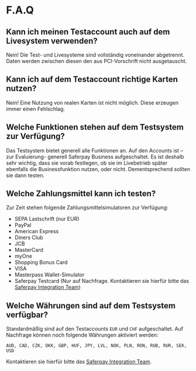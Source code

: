 # F.A.Q

## Kann ich meinen Testaccount auch auf dem Livesystem verwenden?

Nein! Die Test- und Livesysteme sind vollständig voneinander abgetrennt.  Daten werden zwischen diesen den aus PCI-Vorschrift nicht ausgetauscht.

## Kann ich auf dem Testaccount richtige Karten nutzen?

Nein! Eine Nutzung von realen Karten ist nicht möglich. Diese erzeugen immer einen Fehlschlag.

## Welche Funktionen stehen auf dem Testsystem zur Verfügung?

Das Testsystem bietet generell alle Funktionen an. Auf den Accounts ist –zur Evaluierung- generell Saferpay Business aufgeschaltet. Es ist deshalb sehr wichtig, dass sie vorab festlegen, ob sie im Livebetrieb später ebenfalls die Businessfunktion nutzen, oder nicht. Dementsprechend sollten sie dann testen.

## Welche Zahlungsmittel kann ich testen?

Zur Zeit stehen folgende Zahlungsmittelsimulatoren zur Verfügung:

+ SEPA Lastschrift (nur EUR)
+ PayPal
+ American Express
+ Diners Club
+ JCB
+ MasterCard
+ myOne
+ Shopping Bonus Card
+ VISA
+ Masterpass Wallet-Simulator
+ Saferpay Testcard (Nur auf Nachfrage. Kontaktieren sie hierfür bitte das [Saferpay Integration Team](contact.html))

## Welche Währungen sind auf dem Testsystem verfügbar?

Standardmäßig sind auf den Testaccounts `EUR` und `CHF` aufgeschaltet. Auf Nachfrage können noch folgende Währungen aktiviert werden:
```
AUD, CAD, CZK, DKK, GBP, HUF, JPY, LVL, NOK, PLN, RON, RUB, RUR, SEK, USD
```
Kontaktieren sie hierfür bitte das [Saferpay Integration Team](contact.html).
